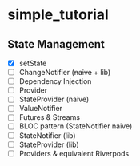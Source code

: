 # simple_tutorial

## State Management
- [x] setState
- [ ] ChangeNotifier (~~naive~~ + lib)
- [ ] Dependency Injection
- [ ] Provider
- [ ] StateProvider (naive)
- [ ] ValueNotifier
- [ ] Futures & Streams
- [ ] BLOC pattern (StateNotifier naive)
- [ ] StateNotifier (lib)
- [ ] StateProvider (lib)
- [ ] Providers & equivalent Riverpods
